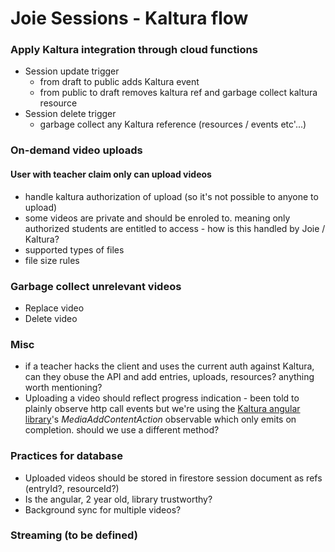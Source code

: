 # Joie Sessions - Kaltura flow
### Apply Kaltura integration through cloud functions
- Session update trigger
  - from draft to public adds Kaltura event
  - from public to draft removes kaltura ref and garbage collect kaltura resource
- Session delete trigger
  - garbage collect any Kaltura reference (resources / events etc'...)

### On-demand video uploads
#### User with teacher claim only can upload videos
- handle kaltura authorization of upload (so it's not possible to anyone to upload)
- some videos are private and should be enroled to. meaning only authorized students are entitled to access - how is this handled by Joie / Kaltura?
- supported types of files
- file size rules

### Garbage collect unrelevant videos
- Replace video
- Delete video

### Misc
- if a teacher hacks the client and uses the current auth against Kaltura, can they obuse the API and add entries, uploads, resources? anything worth mentioning?
- Uploading a video should reflect progress indication - been told to plainly observe http call events but we're using the [Kaltura angular library](https://github.com/kaltura/kaltura-ng)'s _MediaAddContentAction_ observable which only emits on completion. should we use a different method?

### Practices for database
- Uploaded videos should be stored in firestore session document as refs (entryId?, resourceId?)
- Is the angular, 2 year old, library trustworthy?
- Background sync for multiple videos?

### Streaming (to be defined)

